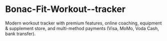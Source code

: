 # Bonac-Fit-Workout--tracker
 Modern workout tracker with premium features, online coaching, equipment &amp; supplement store, and multi-method payments (Visa, MoMo, Voda Cash, bank transfer).
